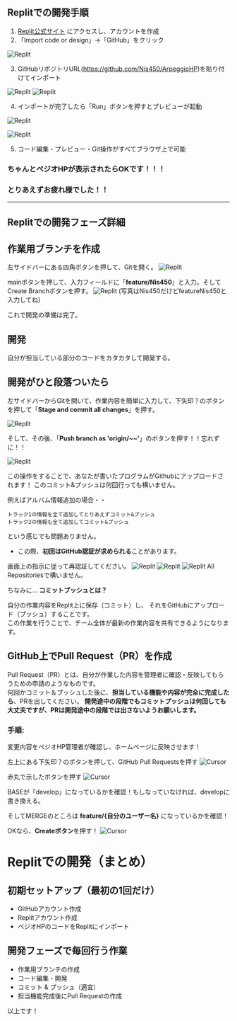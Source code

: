 
## Replitでの開発手順

1. [Replit公式サイト](https://replit.com/) にアクセスし、アカウントを作成
2. 「Import code or design」→「GitHub」をクリック

![Replit](./readme_pictures/replit_import.png)

3. GitHubリポジトリURL(https://github.com/Nis450/ArpeggioHP)を貼り付けてインポート

![Replit](./readme_pictures/replit_url_input.png)
![Replit](./readme_pictures/replit_import_enter.png)

4. インポートが完了したら「Run」ボタンを押すとプレビューが起動

![Replit](./readme_pictures/replit_run.png)

![Replit](./readme_pictures/replit_preview.png)

5. コード編集・プレビュー・Git操作がすべてブラウザ上で可能

### ちゃんとペジオHPが表示されたらOKです！！！
### とりあえずお疲れ様でした！！


---


## Replitでの開発フェーズ詳細

## 作業用ブランチを作成
左サイドバーにある四角ボタンを押して、Gitを開く。
![Replit](./readme_pictures/replit_git.png)

mainボタンを押して、入力フィールドに「**feature/Nis450**」と入力。そしてCreate Branchボタンを押す。
![Replit](./readme_pictures/replit_create_branch.png)
(写真はNis450だけどfeatureNis450と入力してね)

これで開発の準備は完了。

## 開発
自分が担当している部分のコードをカタカタして開発する。

## 開発がひと段落ついたら

左サイドバーからGitを開いて、作業内容を簡単に入力して、下矢印？のボタンを押して「**Stage and commit all changes**」を押す。

![Replit](./readme_pictures/replit_stage.png)

そして、その後、「**Push branch as 'origin/~~'**」のボタンを押す！！忘れずに！！

![Replit](./readme_pictures/replit_push.png)

この操作をすることで、あなたが書いたプログラムがGithubにアップロードされます！
このコミット&プッシュは何回行っても構いません。

例えばアルバム情報追加の場合・・
```
トラック1の情報を全て追加してとりあえずコミット&プッシュ
トラック2の情報も全て追加してコミット&プッシュ
```
という感じでも問題ありません。

- この際、**初回はGitHub認証が求められる**ことがあります。

画面上の指示に従って再認証してください。
![Replit](./readme_pictures/replit_github_auth1.png)
![Replit](./readme_pictures/replit_github_auth2.png)
![Replit](./readme_pictures/replit_github_auth3.png)
All Repositoriesで構いません。
  

ちなみに...
**コミットプッシュとは？**

自分の作業内容をReplit上に保存（コミット）し、
それをGitHubにアップロード（プッシュ）することです。  
この作業を行うことで、チーム全体が最新の作業内容を共有できるようになります。

  
## GitHub上でPull Request（PR）を作成

Pull Request（PR）とは、自分が作業した内容を管理者に確認・反映してもらうための申請のようなものです。  
何回かコミット＆プッシュした後に、**担当している機能や内容が完全に完成したら**、PRを出してください。
**開発途中の段階でもコミットプッシュは何回しても大丈夫ですが、PRは開発途中の段階では出さないようお願いします。**

 ### 手順:
変更内容をペジオHP管理者が確認し、ホームページに反映させます！ 

左上にある下矢印？のボタンを押して、GitHub Pull Requestsを押す
![Cursor](./readme_pictures/cursor_pr_1.png)

赤丸で示したボタンを押す
![Cursor](./readme_pictures/cursor_pr_2.png)

BASEが「develop」になっているかを確認！もしなっていなければ、developに書き換える。

そしてMERGEのところは
**feature/{自分のユーザー名}**
になっているかを確認！

OKなら、**Createボタン**を押す！
![Cursor](./readme_pictures/cursor_pr_3.png)


# Replitでの開発（まとめ）

## 初期セットアップ（最初の1回だけ）

- GitHubアカウント作成
- Replitアカウント作成
- ペジオHPのコードをReplitにインポート

## 開発フェーズで毎回行う作業

- 作業用ブランチの作成
- コード編集・開発
- コミット & プッシュ（適宜）
- 担当機能完成後にPull Requestの作成

以上です！

